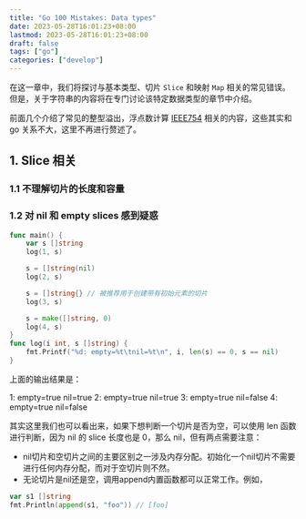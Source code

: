 ```yaml
---
title: "Go 100 Mistakes: Data types"
date: 2023-05-28T16:01:23+08:00
lastmod: 2023-05-28T16:01:23+08:00
draft: false
tags: ["go"]
categories: ["develop"]
---
```


在这一章中，我们将探讨与基本类型、切片 `Slice` 和映射 `Map` 相关的常见错误。但是，关于字符串的内容将在专门讨论该特定数据类型的章节中介绍。

前面几个介绍了常见的整型溢出，浮点数计算 [IEEE754](https://zh.wikipedia.org/zh-hans/IEEE_754) 相关的内容，这些其实和 go 关系不大，这里不再进行赘述了。

## 1. Slice 相关
### 1.1 不理解切片的长度和容量

### 1.2 对 nil 和 empty slices 感到疑惑

```go
func main() {
    var s []string
	log(1, s)

    s = []string(nil)
    log(2, s)

    s = []string{} // 被推荐用于创建带有初始元素的切片
    log(3, s)

    s = make([]string, 0)
    log(4, s)
}
func log(i int, s []string) {
    fmt.Printf("%d: empty=%t\tnil=%t\n", i, len(s) == 0, s == nil)
}
```

上面的输出结果是：

1: empty=true nil=true
2: empty=true nil=true
3: empty=true nil=false
4: empty=true nil=false

其实这里我们也可以看出来，如果下想判断一个切片是否为空，可以使用 len 函数进行判断，因为 nil 的 slice 长度也是 0，那么 nil，但有两点需要注意：
* nil切片和空切片之间的主要区别之一涉及内存分配。初始化一个nil切片不需要进行任何内存分配，而对于空切片则不然。
* 无论切片是nil还是空，调用append内置函数都可以正常工作。例如，

```go
var s1 []string
fmt.Println(append(s1, "foo")) // [foo]
```


